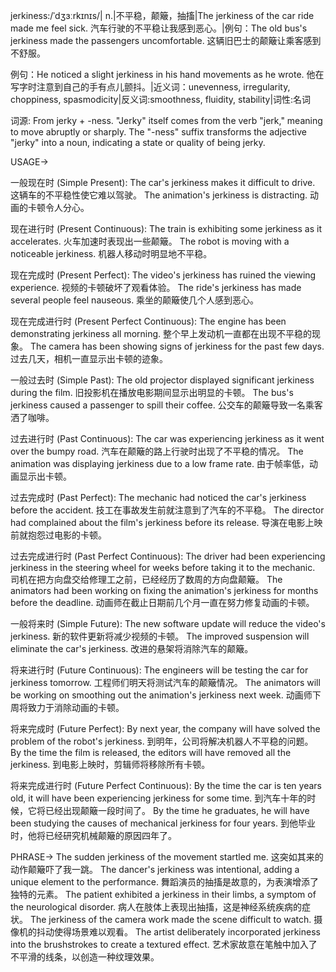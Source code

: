 jerkiness:/ˈdʒɜːrkɪnɪs/| n.|不平稳，颠簸，抽搐|The jerkiness of the car ride made me feel sick. 汽车行驶的不平稳让我感到恶心。|例句：The old bus's jerkiness made the passengers uncomfortable. 这辆旧巴士的颠簸让乘客感到不舒服。

例句：He noticed a slight jerkiness in his hand movements as he wrote. 他在写字时注意到自己的手有点儿颤抖。|近义词：unevenness, irregularity, choppiness, spasmodicity|反义词:smoothness, fluidity, stability|词性:名词

词源: From jerky + -ness.  "Jerky" itself comes from the verb "jerk," meaning to move abruptly or sharply.  The "-ness" suffix transforms the adjective "jerky" into a noun, indicating a state or quality of being jerky.

USAGE->

一般现在时 (Simple Present):
The car's jerkiness makes it difficult to drive.  这辆车的不平稳性使它难以驾驶。
The animation's jerkiness is distracting.  动画的卡顿令人分心。


现在进行时 (Present Continuous):
The train is exhibiting some jerkiness as it accelerates. 火车加速时表现出一些颠簸。
The robot is moving with a noticeable jerkiness.  机器人移动时明显地不平稳。


现在完成时 (Present Perfect):
The video's jerkiness has ruined the viewing experience.  视频的卡顿破坏了观看体验。
The ride's jerkiness has made several people feel nauseous.  乘坐的颠簸使几个人感到恶心。


现在完成进行时 (Present Perfect Continuous):
The engine has been demonstrating jerkiness all morning.  整个早上发动机一直都在出现不平稳的现象。
The camera has been showing signs of jerkiness for the past few days.  过去几天，相机一直显示出卡顿的迹象。


一般过去时 (Simple Past):
The old projector displayed significant jerkiness during the film.  旧投影机在播放电影期间显示出明显的卡顿。
The bus's jerkiness caused a passenger to spill their coffee.  公交车的颠簸导致一名乘客洒了咖啡。


过去进行时 (Past Continuous):
The car was experiencing jerkiness as it went over the bumpy road.  汽车在颠簸的路上行驶时出现了不平稳的情况。
The animation was displaying jerkiness due to a low frame rate.  由于帧率低，动画显示出卡顿。


过去完成时 (Past Perfect):
The mechanic had noticed the car's jerkiness before the accident.  技工在事故发生前就注意到了汽车的不平稳。
The director had complained about the film's jerkiness before its release.  导演在电影上映前就抱怨过电影的卡顿。


过去完成进行时 (Past Perfect Continuous):
The driver had been experiencing jerkiness in the steering wheel for weeks before taking it to the mechanic.  司机在把方向盘交给修理工之前，已经经历了数周的方向盘颠簸。
The animators had been working on fixing the animation's jerkiness for months before the deadline.  动画师在截止日期前几个月一直在努力修复动画的卡顿。


一般将来时 (Simple Future):
The new software update will reduce the video's jerkiness.  新的软件更新将减少视频的卡顿。
The improved suspension will eliminate the car's jerkiness.  改进的悬架将消除汽车的颠簸。


将来进行时 (Future Continuous):
The engineers will be testing the car for jerkiness tomorrow.  工程师们明天将测试汽车的颠簸情况。
The animators will be working on smoothing out the animation's jerkiness next week.  动画师下周将致力于消除动画的卡顿。


将来完成时 (Future Perfect):
By next year, the company will have solved the problem of the robot's jerkiness.  到明年，公司将解决机器人不平稳的问题。
By the time the film is released, the editors will have removed all the jerkiness.  到电影上映时，剪辑师将移除所有卡顿。


将来完成进行时 (Future Perfect Continuous):
By the time the car is ten years old, it will have been experiencing jerkiness for some time. 到汽车十年的时候，它将已经出现颠簸一段时间了。
By the time he graduates, he will have been studying the causes of mechanical jerkiness for four years.  到他毕业时，他将已经研究机械颠簸的原因四年了。


PHRASE->
The sudden jerkiness of the movement startled me.  这突如其来的动作颠簸吓了我一跳。
The dancer's jerkiness was intentional, adding a unique element to the performance. 舞蹈演员的抽搐是故意的，为表演增添了独特的元素。
The patient exhibited a jerkiness in their limbs, a symptom of the neurological disorder. 病人在肢体上表现出抽搐，这是神经系统疾病的症状。
The jerkiness of the camera work made the scene difficult to watch.  摄像机的抖动使得场景难以观看。
The artist deliberately incorporated jerkiness into the brushstrokes to create a textured effect.  艺术家故意在笔触中加入了不平滑的线条，以创造一种纹理效果。
